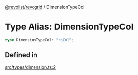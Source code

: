 [@revolist/revogrid](README.md) / DimensionTypeCol

# Type Alias: DimensionTypeCol

```ts
type DimensionTypeCol: "rgCol";
```

## Defined in

[src/types/dimension.ts:2](https://github.com/revolist/revogrid/blob/e9570f9d5c0f862a9433b930661de46c89a93bd7/src/types/dimension.ts#L2)
